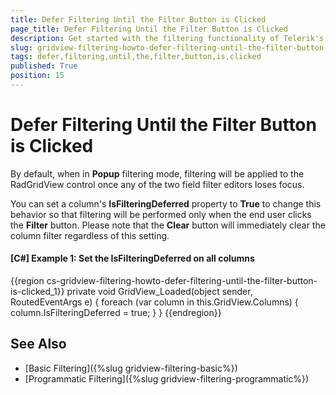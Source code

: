 ```yaml
---
title: Defer Filtering Until the Filter Button is Clicked
page_title: Defer Filtering Until the Filter Button is Clicked
description: Get started with the filtering functionality of Telerik's {{ site.framework_name }} DataGrid and learn how to defer filtering until the filter button is clicked.
slug: gridview-filtering-howto-defer-filtering-until-the-filter-button-is-clicked
tags: defer,filtering,until,the,filter,button,is,clicked
published: True
position: 15
---
```


# Defer Filtering Until the Filter Button is Clicked

By default, when in **Popup** filtering mode, filtering will be applied to the RadGridView control once any of the two field filter editors loses focus.

You can set a column's **IsFilteringDeferred** property to **True** to change this behavior so that filtering will be performed only when the end user clicks the **Filter** button. Please note that the **Clear** button will immediately clear the column filter regardless of this setting.

#### __[C#] Example 1: Set the IsFilteringDeferred on all columns__
{{region cs-gridview-filtering-howto-defer-filtering-until-the-filter-button-is-clicked_1}}
    private void GridView_Loaded(object sender, RoutedEventArgs e)
    {
        foreach (var column in this.GridView.Columns)
        {
            column.IsFilteringDeferred = true;
        }
    }
{{endregion}}

## See Also

 * [Basic Filtering]({%slug gridview-filtering-basic%})
 * [Programmatic Filtering]({%slug gridview-filtering-programmatic%})
